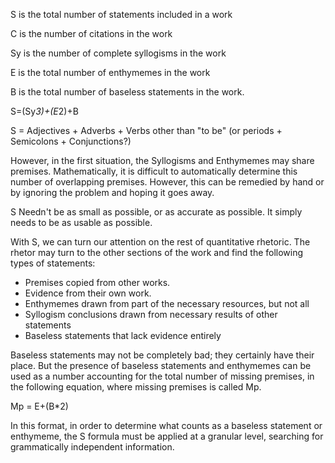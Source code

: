 S is the total number of statements included in a work

C is the number of citations in the work

Sy is the number of complete syllogisms in the work

E is the total number of enthymemes in the work

B is the total number of baseless statements in the work.


S=(Sy*3)+(E*2)+B

S = Adjectives + Adverbs + Verbs other than "to be" (or periods + Semicolons + Conjunctions?)

However, in the first situation, the Syllogisms and Enthymemes may share premises. Mathematically, it is difficult to automatically determine this number of overlapping premises. However, this can be remedied by hand or by ignoring the problem and hoping it goes away.

S Needn't be as small as possible, or as accurate as possible. It simply needs to be as usable as possible.

With S, we can turn our attention on the rest of quantitative rhetoric. The rhetor may turn to the other sections of the work and find the following types of statements: 
- Premises copied from other works. 
- Evidence from their own work. 
- Enthymemes drawn from part of the necessary resources, but not all
- Syllogism conclusions drawn from necessary results of other statements
- Baseless statements that lack evidence entirely

Baseless statements may not be completely bad; they certainly have their place. But the presence of baseless statements and enthymemes can be used as a number accounting for the total number of missing premises, in the following equation, where missing premises is called Mp.

Mp = E+(B*2)

In this format, in order to determine what counts as a baseless statement or enthymeme, the S formula must be applied at a granular level, searching for grammatically independent information. 


